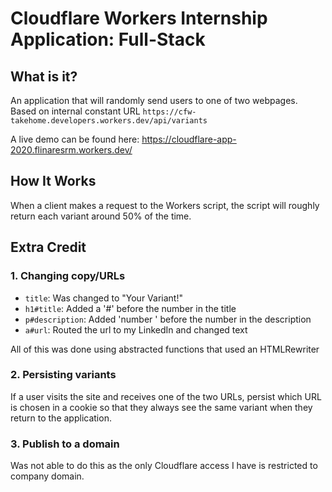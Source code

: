 # Cloudflare Workers Internship Application: Full-Stack

## What is it?

An application that will randomly send users to one of two webpages. Based on internal constant URL `https://cfw-takehome.developers.workers.dev/api/variants`

A live demo can be found here: https://cloudflare-app-2020.flinaresrm.workers.dev/

## How It Works

When a client makes a request to the Workers script, the script will roughly return each variant around 50% of the time.

## Extra Credit

### 1. Changing copy/URLs

- `title`: Was changed to "Your Variant!"
- `h1#title`: Added a '#' before the number in the title
- `p#description`: Added 'number ' before the number in the description
- `a#url`: Routed the url to my LinkedIn and changed text

All of this was done using abstracted functions that used an HTMLRewriter

### 2. Persisting variants

If a user visits the site and receives one of the two URLs, persist which URL is chosen in a cookie so that they always see the same variant when they return to the application.

### 3. Publish to a domain

Was not able to do this as the only Cloudflare access I have is restricted to company domain.
